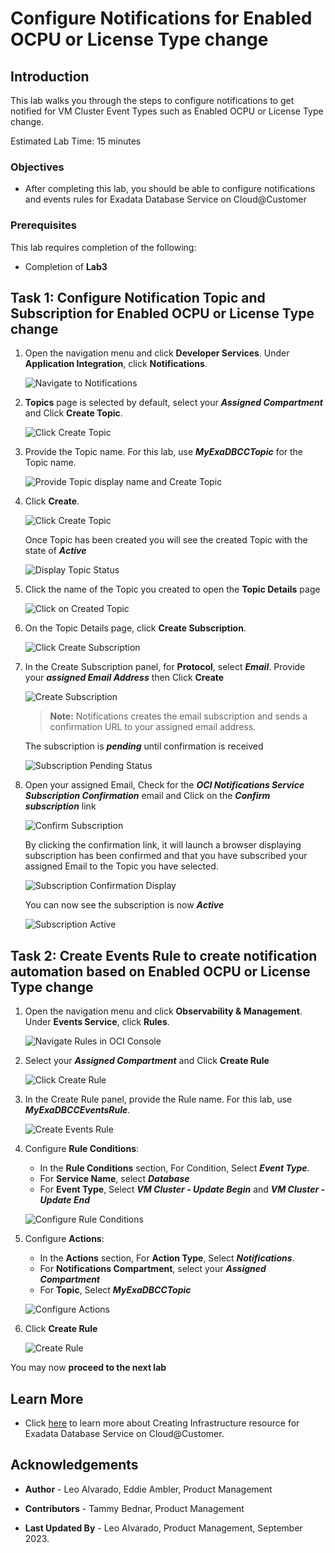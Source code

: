 


# Configure Notifications for Enabled OCPU or License Type change


## Introduction

This lab walks you through the steps to configure notifications to get notified for VM Cluster Event Types such as Enabled OCPU or License Type change.

Estimated Lab Time: 15 minutes

<!-- Watch the video below for a quick walk-through of the lab.
[Create an Exadata Database Service on Cloud@Customer Infrastructure](youtube:DCrivNA5bs8)
-->
### Objectives

-   After completing this lab, you should be able to configure notifications and events rules for Exadata Database Service on Cloud@Customer

### Prerequisites

This lab requires completion of the following:

* Completion of **Lab3**

## Task 1: Configure Notification Topic and Subscription for Enabled OCPU or License Type change

1. Open the navigation menu and click **Developer Services**. Under **Application Integration**, click **Notifications**.
   
   ![Navigate to Notifications](./images/navigate-notifications.png " ")

2. **Topics** page is selected by default, select your ***Assigned Compartment*** and Click **Create Topic**.
   
   ![Click Create Topic](./images/create-topic.png " ")

3. Provide the Topic name. For this lab, use ***MyExaDBCCTopic*** for the Topic name. 
   
   ![Provide Topic display name and Create Topic](./images/create-topic-name.png " ")
   
4. Click **Create**.
   
   ![Click Create Topic](./images/click-create-topic.png " ")

   Once Topic has been created you will see the created Topic with the state of ***Active***

   ![Display Topic Status](./images/create-topic-active.png " ")

5. Click the name of the Topic you created to open the **Topic Details** page 
   
   ![Click on Created Topic](./images/click-on-created-topic.png " ")

6. On the Topic Details page, click **Create Subscription**.
   
   ![Click Create Subscription](./images/create-subscriptions.png " ")

7. In the Create Subscription panel, for **Protocol**, select ***Email***. Provide your ***assigned Email Address*** then Click **Create**
   
   ![Create Subscription](./images/click-create-subscription.png " ")

    >**Note:** Notifications creates the email subscription and sends a confirmation URL to your assigned email address. 
   
   The subscription is ***pending*** until confirmation is received

   ![Subscription Pending Status](./images/subscription-pending-status.png " ")

8. Open your assigned Email, Check for the ***OCI Notifications Service Subscription Confirmation*** email and Click on the ***Confirm subscription*** link
   
   ![Confirm Subscription](./images/confirm-subscription.png " ")

   By clicking the confirmation link, it will launch a browser displaying subscription has been confirmed and that you have subscribed your assigned Email to the Topic you have selected. 

   ![Subscription Confirmation Display](./images/subscription-confirmation-page.png " ")

   You can now see the subscription is now ***Active*** 

    ![Subscription Active](./images/subscription-active.png " ")


## Task 2: Create Events Rule to create notification automation based on Enabled OCPU or License Type change 

1. Open the navigation menu and click **Observability & Management**. Under **Events Service**, click **Rules**.
    
    ![Navigate Rules in OCI Console](./images/navigate-rules.png " ")

2. Select your ***Assigned Compartment*** and Click **Create Rule**
   
    ![Click Create Rule](./images/click-create-rule.png " ")

3. In the Create Rule panel, provide the Rule name. For this lab, use ***MyExaDBCCEventsRule***.
   
    ![Create Events Rule](./images/create-events-rule.png " ")

4. Configure **Rule Conditions**:
   
      * In the **Rule Conditions** section, For Condition, Select ***Event Type***. 
      * For **Service Name**, select ***Database*** 
      * For **Event Type**, Select ***VM Cluster - Update Begin*** and ***VM Cluster - Update End***
    
    ![Configure Rule Conditions](./images/configure-rule-conditions.png " ")

5. Configure **Actions**:
   
      * In the **Actions** section, For **Action Type**, Select ***Notifications***. 
      * For **Notifications Compartment**, select your ***Assigned Compartment*** 
      * For **Topic**, Select ***MyExaDBCCTopic*** 
  
    ![Configure Actions](./images/configure-actions.png " ")

6. Click **Create Rule**
   
    ![Create Rule](./images/create-rule.png " ")



You may now **proceed to the next lab**

## Learn More

* Click [here](https://docs.oracle.com/en/engineered-systems/exadata-cloud-at-customer/ecccm/ecc-provisioning.html#GUID-4CB5B5E1-E853-4CA2-B43D-54CD18A8F28A) to learn more about Creating Infrastructure resource for Exadata Database Service on Cloud@Customer.

## Acknowledgements

* **Author** - Leo Alvarado, Eddie Ambler, Product Management

* **Contributors** - Tammy Bednar, Product Management

* **Last Updated By** - Leo Alvarado, Product Management, September 2023.
